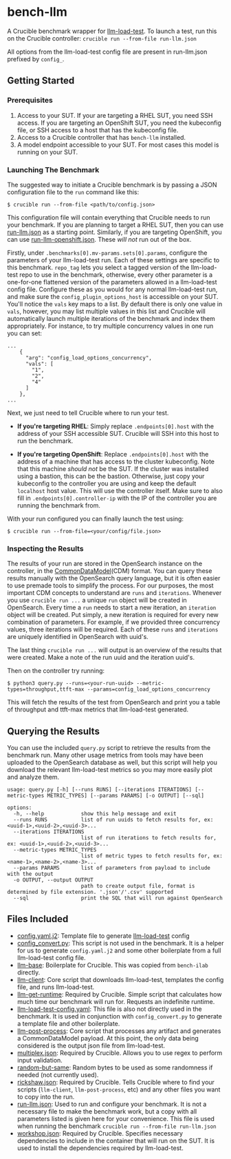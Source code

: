 # bench-llm

A Crucible benchmark wrapper for [llm-load-test](https://github.com/openshift-psap/llm-load-test).
To launch a test, run this on the Crucible controller: `crucible run --from-file run-llm.json`

All options from the llm-load-test config file are present in run-llm.json prefixed by `config_`.

## Getting Started

### Prerequisites

1. Access to your SUT. If your are targeting a RHEL SUT, you need SSH access. If you are targeting an
OpenShift SUT, you need the kubeconfig file, or SSH access to a host that has the kubeconfig file.
2. Access to a Crucible controller that has `bench-llm` installed.
3. A model endpoint accessible to your SUT. For most cases this model is running on your SUT.

### Launching The Benchmark

The suggested way to initiate a Crucible benchmark is by passing a JSON configuration file to the `run` command like this:
```
$ crucible run --from-file <path/to/config.json>
```
This configuration file will contain everything that Crucible needs to run your benchmark. If you are planning to target a RHEL SUT,
then you can use [run-llm.json](run-llm.json) as a starting point. Similarly, if you are targeting OpenShift, you can use [run-llm-openshift.json](run-llm-openshift.json).
These _will not_ run out of the box.

Firstly, under `.benchmarks[0].mv-params.sets[0].params`, configure the parameters of your llm-load-test run.
Each of these settings are specific to this benchmark. `repo_tag` lets you select a tagged version
of the llm-load-test repo to use in the benchmark,
otherwise, every other parameter is a one-for-one flattened version of
the parameters allowed in a llm-load-test config file.
Configure these as you would for any normal llm-load-test run, and make sure the
`config_plugin_options_host` is accessible on your SUT.
You'll notice the `vals` key maps to a list. By default there is only one value in `vals`,
however, you may list multiple values in this list and Crucible will automatically launch multiple
iterations of the benchmark and index them appropriately.
For instance, to try multiple concurrency values in one run you can set:
```
...
    {
      "arg": "config_load_options_concurrency",
      "vals": [
        "1",
        "2",
        "4"
      ]
    },
...
```

Next, we just need to tell Crucible where to run your test.

- __If you're targeting RHEL__: Simply replace `.endpoints[0].host` with the address of
your SSH accessible SUT. Crucible will SSH into this host to run the benchmark.

- __If you're targeting OpenShift__: Replace `.endpoints[0].host` with the address of a machine that has access to the cluster kubeconfig.
Note that this machine _should not_ be the SUT. If the cluster was installed using a bastion, this can be the bastion.
Otherwise, just copy your kubeconfig to the controller you are using and keep the default `localhost` host value.
This will use the controller itself. Make sure to also fill in `.endpoints[0].controller-ip` with the IP of the controller you are running the benchmark from.

With your run configured you can finally launch the test using:
```
$ crucible run --from-file=<your/config/file.json>
```

### Inspecting the Results

The results of your run are stored in the OpenSearch instance on the controller, in the [CommonDataModel](https://github.com/perftool-incubator/CommonDataModel)(CDM) format.
You can query these results manually with the OpenSearch query language, but it is often easier to use premade tools to simplify the process.
For our purposes, the most important CDM concepts to understand are `runs` and `iterations`. Whenever you use `crucible run ...` a unique `run` object will be created in OpenSearch.
Every time a `run` needs to start a new iteration, an `iteration` object will be created.
Put simply, a new iteration is required for every new combination of parameters. For example, if we provided three concurrency values, three iterations will be required.
Each of these `runs` and `iterations` are uniquely identified in OpenSearch with uuid's.

The last thing `crucible run ...` will output is an overview of the results that were created.
Make a note of the run uuid and the iteration uuid's.

Then on the controller try running:
```
$ python3 query.py --runs=<your-run-uuid> --metric-types=throughput,ttft-max --params=config_load_options_concurrency
```

This will fetch the results of the test from OpenSearch and print you a table of throughput and ttft-max metrics that llm-load-test generated.

## Querying the Results

You can use the included `query.py` script to retrieve the results from the benchmark run. Many other usage metrics from tools may have been
uploaded to the OpenSearch database as well, but this script will help you download the relevant llm-load-test metrics so you may
more easily plot and analyze them.
```
usage: query.py [-h] [--runs RUNS] [--iterations ITERATIONS] [--metric-types METRIC_TYPES] [--params PARAMS] [-o OUTPUT] [--sql]

options:
  -h, --help            show this help message and exit
  --runs RUNS           list of run uuids to fetch results for, ex: <uuid-1>,<uuid-2>,<uuid-3>...
  --iterations ITERATIONS
                        list of run iterations to fetch results for, ex: <uuid-1>,<uuid-2>,<uuid-3>...
  --metric-types METRIC_TYPES
                        list of metric types to fetch results for, ex: <name-1>,<name-2>,<name-3>...
  --params PARAMS       list of parameters from payload to include with the output
  -o OUTPUT, --output OUTPUT
                        path to create output file, format is determined by file extension. '.json'/'.csv' supported
  --sql                 print the SQL that will run against OpenSearch
```

## Files Included

- [config.yaml.j2](config.yaml.j2): Template file to generate [llm-load-test](https://github.com/openshift-psap/llm-load-test) config
- [config_convert.py](config_convert.py): This script is not used in the benchmark. It is a helper for us to generate `config.yaml.j2` and some other
boilerplate from a full llm-load-test config file.
- [llm-base](llm-base): Boilerplate for Crucible. This was copied from `bench-ilab` directly.
- [llm-client](llm-client): Core script that downloads llm-load-test, templates the config file, and runs llm-load-test.
- [llm-get-runtime](llm-get-runtime): Required by Crucible. Simple script that calculates how much time our benchmark will run for. Requests an indefinite runtime.
- [llm-load-test-config.yaml](llm-load-test-config.yaml): This file is also not directly used in the benchmark. It is used in conjunction with `config_convert.py` to generate
a template file and other boilerplate.
- [llm-post-process](llm-post-process): Core script that processes any artifact and generates a CommonDataModel payload. At this point, the only data being considered is the output json file from llm-load-test.
- [multiplex.json](multiplex.json): Required by Crucible. Allows you to use regex to perform input validation.
- [random-but-same](random-but-same): Random bytes to be used as some randomness if needed (not currently used).
- [rickshaw.json](rickshaw.json): Required by Crucible. Tells Crucible where to find your scripts (`llm-client`, `llm-post-process`, etc) and any other files you want to copy into the run.
- [run-llm.json](run-llm.json): Used to run and configure your benchmark. It is not a necessary file to make the benchmark work, but a copy with all parameters listed is given here for your convenience. This file is used when running the benchmark `crucible run --from-file run-llm.json`
- [workshop.json](workshop.json): Required by Crucible. Specifies necessary dependencies to include in the container that will run on the SUT. It is used to install the dependencies required by llm-load-test.
